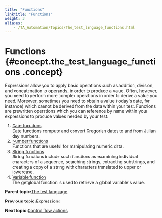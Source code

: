 ```yaml
--- 
title: "Functions"
linktitle: "Functions"
weight: 3
aliases: 
    - /TA_Automation/Topics/The_test_language_functions.html
---
```

# Functions {#concept.the_test_language_functions .concept}

Expressions allow you to apply basic operations such as addition, division, and concatenation to operands, in order to produce a value. Often, however, you need to perform more complex operations in order to derive a value you need. Moreover, sometimes you need to obtain a value \(today's date, for instance\) which cannot be derived from the data within your test. Functions are prewritten operations which you can reference by name within your expressions to produce values needed by your test.

1.  [Date functions](../../TA_Automation/Topics/Expressions_date_functions.html)  
Date functions compute and convert Gregorian dates to and from Julian day numbers.
2.  [Number functions](../../TA_Automation/Topics/Expressions_number_functions.html)  
Functions that are useful for manipulating numeric data.
3.  [String functions](../../TA_Automation/Topics/Expressions_string_functions.html)  
String functions include such functions as examining individual characters of a sequence, searching strings, extracting substrings, and creating a copy of a string with characters translated to upper or lowercase.
4.  [Variable function](../../TA_Automation/Topics/Expressions_variable_functions.html)  
The getglobal function is used to retrieve a global variable's value.

**Parent topic:**[The test language](../../TA_Automation/Topics/The_test_language.html)

**Previous topic:**[Expressions](../../TA_Automation/Topics/The_test_language_expressions.html)

**Next topic:**[Control flow actions](../../TA_Automation/Topics/The_test_language_control_flow_actions.html)

